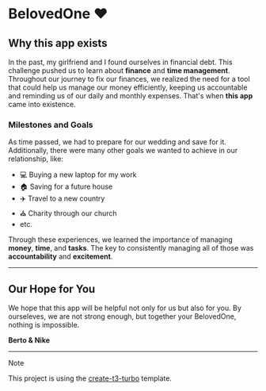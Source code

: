 # BelovedOne ❤️

## Why this app exists

In the past, my girlfriend and I found ourselves in financial debt. This challenge pushed us to learn about **finance** and **time management**. Throughout our journey to fix our finances, we realized the need for a tool that could help us manage our money efficiently, keeping us accountable and reminding us of our daily and monthly expenses. That's when **this app** came into existence.

### Milestones and Goals

As time passed, we had to prepare for our wedding and save for it. Additionally, there were many other goals we wanted to achieve in our relationship, like:

- 💻 Buying a new laptop for my work
- 🏠 Saving for a future house
- ✈️ Travel to a new country
- ⛪ Charity through our church
- etc.

Through these experiences, we learned the importance of managing **money**, **time**, and **tasks**. The key to consistently managing all of those was **accountability** and **excitement**.

---

## Our Hope for You

We hope that this app will be helpful not only for us but also for you. By ourseleves, we are not strong enough, but together your BelovedOne, nothing is impossible.

**Berto & Nike**

---

> [!NOTE]
>
> This project is using the [create-t3-turbo](https://github.com/t3-oss/create-t3-turbo) template.
